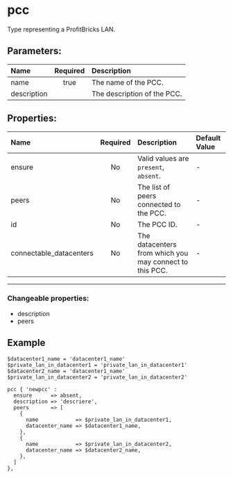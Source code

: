 # pcc

Type representing a ProfitBricks LAN.

## Parameters:

| Name | Required | Description |
| :--- | :-: | :--- |
| name | true | The name of the PCC.   |
| description |  | The description of the PCC.   |

## Properties:

| Name | Required | Description | Default Value |
| :--- | :-: | :--- | :--- |
| ensure | No |   Valid values are `present`, `absent`.  | - |
| peers | No | The list of peers connected to the PCC.   | - |
| id | No | The PCC ID.   | - |
| connectable_datacenters | No | The datacenters from which you may connect to this PCC.   | - |
***


### Changeable properties:

* description
* peers


## Example

```text
$datacenter1_name = 'datacenter1_name'
$private_lan_in_datacenter1 = 'private_lan_in_datacenter1'
$datacenter2_name = 'datacenter1_name'
$private_lan_in_datacenter2 = 'private_lan_in_datacenter2'

pcc { 'newpcc' :
  ensure      => absent,
  description => 'descriere',
  peers       => [
    {
      name            => $private_lan_in_datacenter1,
      datacenter_name => $datacenter1_name,
    },
    {
      name            => $private_lan_in_datacenter2,
      datacenter_name => $datacenter2_name,
    },
  ]
},

```
